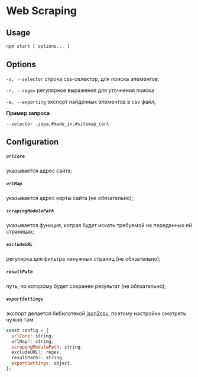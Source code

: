 Web Scraping
=============

## Usage
 
```sh
npm start [ options... ]
```
## Options


```-s, --selector```
строка css-селектор, для поиска элементов;

```-r, --regex```
регулярное выражения для уточнения поиска

```-e, --exporting```
экспорт найденных элементов в csv файл;

**Пример запроса**

```--selector .zopa,#made_in,#sitemap_cont```
  
## Configuration

##### `urlCore`
указывается адрес сайта;
 
##### `urlMap`
указывается адрес карты сайта (не обязательно);

##### `scrapingModulePath`
указывается функция, котрая будет искать требуемой на переданных ей страницах;

##### `excludeURL`
регулярка для фильтра ненужных страниц (не обязательно);

##### `resultPath`
путь, по которому будет сохранен результат (не обязательно);

##### `exportSettings`
экспорт делается бибилотекой [json2csv](https://www.npmjs.com/package/json2csv), поэтому настройки смотреть нужно там
 
 ```js
 const config = {
   urlCore: string,
   urlMap?: string,
   scrapingModulePath: string,
   excludeURL?: regex,
   resultPath?: string,
   exportSettings: object,
 };
 ```
